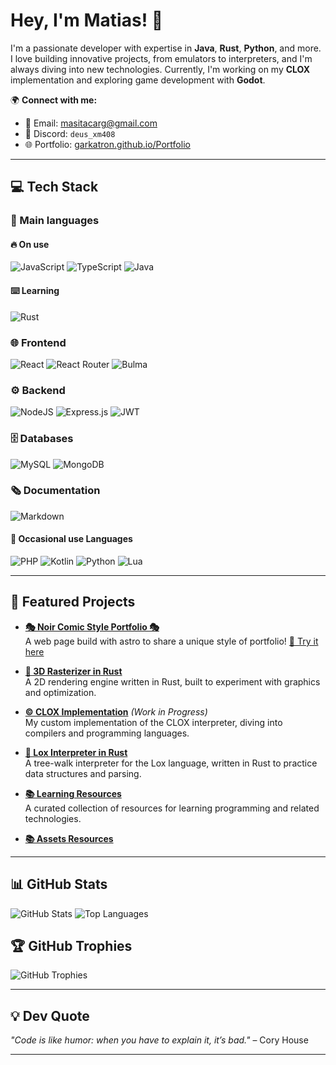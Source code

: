 # Hey, I'm Matias! 👋

I'm a passionate developer with expertise in **Java**, **Rust**, **Python**, and more. I love building innovative projects, from emulators to interpreters, and I'm always diving into new technologies. Currently, I'm working on my **CLOX** implementation and exploring game development with **Godot**.

🌍 **Connect with me:**
- 📧 Email: [masitacarg@gmail.com](mailto:masitacarg@gmail.com)
- 💬 Discord: `deus_xm408`
- 🌐 Portfolio: [garkatron.github.io/Portfolio](https://garkatron.github.io/Portfolio/)

---

## 💻 Tech Stack

### 💎 Main languages
#### 🔥 On use
![JavaScript](https://img.shields.io/badge/javascript-%23323330.svg?style=for-the-badge\&logo=javascript\&logoColor=%23F7DF1E)
![TypeScript](https://img.shields.io/badge/typescript-%23007ACC.svg?style=for-the-badge\&logo=typescript\&logoColor=white)
![Java](https://img.shields.io/badge/java-%23ED8B00.svg?style=for-the-badge\&logo=openjdk\&logoColor=white)
#### ⌨️ Learning
![Rust](https://img.shields.io/badge/rust-%23000000.svg?style=for-the-badge\&logo=rust\&logoColor=white)

### 🌐 **Frontend**
![React](https://img.shields.io/badge/-ReactJs-61DAFB?logo=react&logoColor=white&style=for-the-badge)
![React Router](https://img.shields.io/badge/React_Router-CA4245?style=for-the-badge\&logo=react-router\&logoColor=white)
![Bulma](https://img.shields.io/badge/bulma-00D0B1?style=for-the-badge\&logo=bulma\&logoColor=white)

### ⚙️ **Backend**
![NodeJS](https://img.shields.io/badge/node.js-6DA55F?style=for-the-badge\&logo=node.js\&logoColor=white)
![Express.js](https://img.shields.io/badge/express.js-%23404d59.svg?style=for-the-badge\&logo=express\&logoColor=%2361DAFB)
![JWT](https://img.shields.io/badge/JWT-black?style=for-the-badge\&logo=JSON%20web%20tokens)

### 🗄️ **Databases**
![MySQL](https://img.shields.io/badge/mysql-4479A1.svg?style=for-the-badge\&logo=mysql\&logoColor=white)
![MongoDB](https://img.shields.io/badge/MongoDB-%234ea94b.svg?style=for-the-badge\&logo=mongodb\&logoColor=white)

### 🗞️ Documentation
![Markdown](https://img.shields.io/badge/markdown-%23000000.svg?style=for-the-badge\&logo=markdown\&logoColor=white)

#### 🧊 Occasional use Languages
![PHP](https://img.shields.io/badge/php-%23777BB4.svg?style=for-the-badge\&logo=php\&logoColor=white)
![Kotlin](https://img.shields.io/badge/kotlin-%237F52FF.svg?style=for-the-badge\&logo=kotlin\&logoColor=white)
![Python](https://img.shields.io/badge/python-3670A0?style=for-the-badge\&logo=python\&logoColor=ffdd54)
![Lua](https://img.shields.io/badge/lua-%232C2D72.svg?style=for-the-badge\&logo=lua\&logoColor=white)

---

## 🌟 Featured Projects

- **[🎭 Noir Comic Style Portfolio 🎭](https://github.com/Garkatron/ComicPortfolio)**  
  A web page build with astro to share a unique style of portfolio!
  [🔗 Try it here](https://garkatron.github.io/ComicPortfolio/)

- **[🦀 3D Rasterizer in Rust](https://github.com/Garkatron/ScrapRenderer)**  
  A 2D rendering engine written in Rust, built to experiment with graphics and optimization.

- **[©️ CLOX Implementation](https://github.com/Garkatron/OWN_CLOX_IMPLEMENTATION)** *(Work in Progress)*  
  My custom implementation of the CLOX interpreter, diving into compilers and programming languages.

- **[🦀 Lox Interpreter in Rust](https://github.com/Garkatron/Rust-Lox-Interpreter)**  
  A tree-walk interpreter for the Lox language, written in Rust to practice data structures and parsing.

- **[📚 Learning Resources](https://github.com/Garkatron/IWantToLearnX)**  
  A curated collection of resources for learning programming and related technologies.

- **[📚 Assets Resources](https://github.com/Garkatron/assets-collection)**  

---

## 📊 GitHub Stats
![GitHub Stats](https://github-readme-stats.vercel.app/api?username=Garkatron&show_icons=true&theme=radical)
![Top Languages](https://github-readme-stats.vercel.app/api/top-langs/?username=Garkatron&layout=compact&theme=radical)

## 🏆 GitHub Trophies
![GitHub Trophies](https://github-profile-trophy.vercel.app/?username=Garkatron&theme=radical)

---

## 💡 Dev Quote
*"Code is like humor: when you have to explain it, it’s bad."* – Cory House

---
